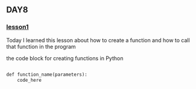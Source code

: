 <h2>DAY8</h2>
<h3><a href ="DAY6/lesson1.py">lesson1</a></h3>
<p>Today I learned this lesson about how to create a function
  and how to call that function in the program
</p>
the code block for creating functions in Python

```markdown

def function_name(parameters):
    code_here

